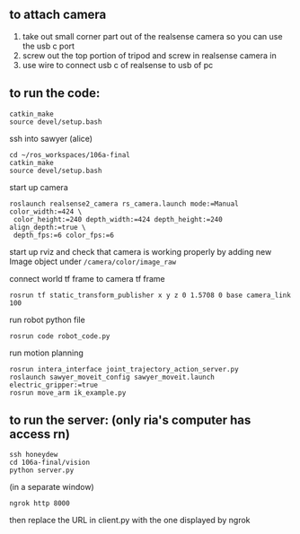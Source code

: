 ## to attach camera
1. take out small corner part out of the realsense camera so you can use the usb c port
2. screw out the top portion of tripod and screw in realsense camera in
3. use wire to connect usb c of realsense to usb of pc

## to run the code: 
```
catkin_make
source devel/setup.bash
```

ssh into sawyer (alice)
```
cd ~/ros_workspaces/106a-final
catkin_make
source devel/setup.bash
```

start up camera
```
roslaunch realsense2_camera rs_camera.launch mode:=Manual color_width:=424 \
 color_height:=240 depth_width:=424 depth_height:=240 align_depth:=true \
 depth_fps:=6 color_fps:=6
```
 start up rviz and check that camera is working properly by adding new Image object under `/camera/color/image_raw`

 connect world tf frame to camera tf frame
 ```
 rosrun tf static_transform_publisher x y z 0 1.5708 0 base camera_link 100
```

 run robot python file
```
rosrun code robot_code.py
```

run motion planning
```
rosrun intera_interface joint_trajectory_action_server.py
roslaunch sawyer_moveit_config sawyer_moveit.launch electric_gripper:=true
rosrun move_arm ik_example.py
```

## to run the server: (only ria's computer has access rn)
```
ssh honeydew
cd 106a-final/vision
python server.py
```

(in a separate window)
```
ngrok http 8000
```

then replace the URL in client.py with the one displayed by ngrok
